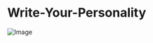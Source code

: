 # Write-Your-Personality

![Image](https://i.pinimg.com/640x/91/37/12/913712512affb22f9cfae793802e978e.jpg])
